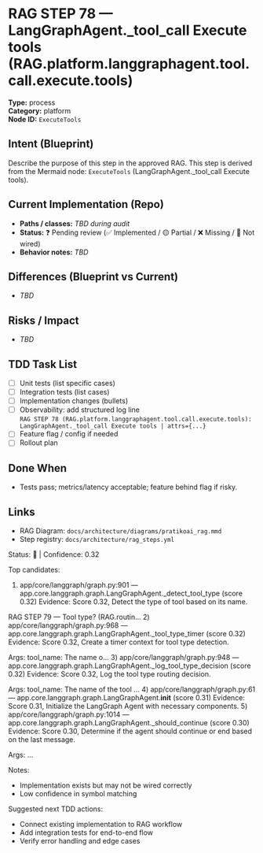 # RAG STEP 78 — LangGraphAgent._tool_call Execute tools (RAG.platform.langgraphagent.tool.call.execute.tools)

**Type:** process  
**Category:** platform  
**Node ID:** `ExecuteTools`

## Intent (Blueprint)
Describe the purpose of this step in the approved RAG. This step is derived from the Mermaid node: `ExecuteTools` (LangGraphAgent._tool_call Execute tools).

## Current Implementation (Repo)
- **Paths / classes:** _TBD during audit_
- **Status:** ❓ Pending review (✅ Implemented / 🟡 Partial / ❌ Missing / 🔌 Not wired)
- **Behavior notes:** _TBD_

## Differences (Blueprint vs Current)
- _TBD_

## Risks / Impact
- _TBD_

## TDD Task List
- [ ] Unit tests (list specific cases)
- [ ] Integration tests (list cases)
- [ ] Implementation changes (bullets)
- [ ] Observability: add structured log line  
  `RAG STEP 78 (RAG.platform.langgraphagent.tool.call.execute.tools): LangGraphAgent._tool_call Execute tools | attrs={...}`
- [ ] Feature flag / config if needed
- [ ] Rollout plan

## Done When
- Tests pass; metrics/latency acceptable; feature behind flag if risky.

## Links
- RAG Diagram: `docs/architecture/diagrams/pratikoai_rag.mmd`
- Step registry: `docs/architecture/rag_steps.yml`


<!-- AUTO-AUDIT:BEGIN -->
Status: 🔌  |  Confidence: 0.32

Top candidates:
1) app/core/langgraph/graph.py:901 — app.core.langgraph.graph.LangGraphAgent._detect_tool_type (score 0.32)
   Evidence: Score 0.32, Detect the type of tool based on its name.

RAG STEP 79 — Tool type? (RAG.routin...
2) app/core/langgraph/graph.py:968 — app.core.langgraph.graph.LangGraphAgent._tool_type_timer (score 0.32)
   Evidence: Score 0.32, Create a timer context for tool type detection.

Args:
    tool_name: The name o...
3) app/core/langgraph/graph.py:948 — app.core.langgraph.graph.LangGraphAgent._log_tool_type_decision (score 0.32)
   Evidence: Score 0.32, Log the tool type routing decision.

Args:
    tool_name: The name of the tool
 ...
4) app/core/langgraph/graph.py:61 — app.core.langgraph.graph.LangGraphAgent.__init__ (score 0.31)
   Evidence: Score 0.31, Initialize the LangGraph Agent with necessary components.
5) app/core/langgraph/graph.py:1014 — app.core.langgraph.graph.LangGraphAgent._should_continue (score 0.30)
   Evidence: Score 0.30, Determine if the agent should continue or end based on the last message.

Args:
...

Notes:
- Implementation exists but may not be wired correctly
- Low confidence in symbol matching

Suggested next TDD actions:
- Connect existing implementation to RAG workflow
- Add integration tests for end-to-end flow
- Verify error handling and edge cases
<!-- AUTO-AUDIT:END -->